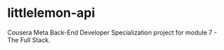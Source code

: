 # littlelemon-api
Cousera Meta Back-End Developer Specialization project for module 7 - The Full Stack.
